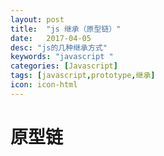 ```yaml
---
layout: post
title:  "js 继承（原型链）"
date:   2017-04-05
desc: "js的几种继承方式"
keywords: "javascript "
categories: [Javascript]
tags: [javascript,prototype,继承]
icon: icon-html
---
```


# 原型链 #
